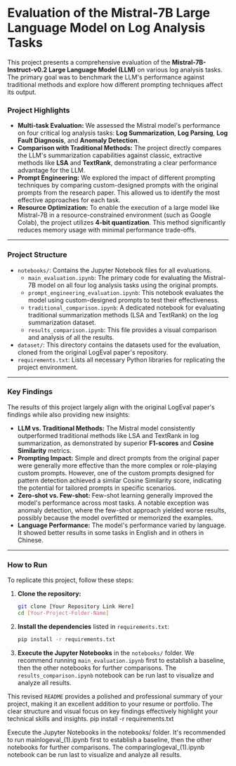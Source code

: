 
# Evaluation of the Mistral-7B Large Language Model on Log Analysis Tasks

This project presents a comprehensive evaluation of the **Mistral-7B-Instruct-v0.2 Large Language Model (LLM)** on various log analysis tasks. The primary goal was to benchmark the LLM's performance against traditional methods and explore how different prompting techniques affect its output.

### **Project Highlights**

  * **Multi-task Evaluation:** We assessed the Mistral model's performance on four critical log analysis tasks: **Log Summarization**, **Log Parsing**, **Log Fault Diagnosis**, and **Anomaly Detection**.
  * **Comparison with Traditional Methods:** The project directly compares the LLM's summarization capabilities against classic, extractive methods like **LSA** and **TextRank**, demonstrating a clear performance advantage for the LLM.
  * **Prompt Engineering:** We explored the impact of different prompting techniques by comparing custom-designed prompts with the original prompts from the research paper. This allowed us to identify the most effective approaches for each task.
  * **Resource Optimization:** To enable the execution of a large model like Mistral-7B in a resource-constrained environment (such as Google Colab), the project utilizes **4-bit quantization**. This method significantly reduces memory usage with minimal performance trade-offs.

-----

### **Project Structure**

  * `notebooks/`: Contains the Jupyter Notebook files for all evaluations.
      * `main_evaluation.ipynb`: The primary code for evaluating the Mistral-7B model on all four log analysis tasks using the original prompts.
      * `prompt_engineering_evaluation.ipynb`: This notebook evaluates the model using custom-designed prompts to test their effectiveness.
      * `traditional_comparison.ipynb`: A dedicated notebook for evaluating traditional summarization methods (LSA and TextRank) on the log summarization dataset.
      * `results_comparison.ipynb`: This file provides a visual comparison and analysis of all the results.
  * `dataset/`: This directory contains the datasets used for the evaluation, cloned from the original LogEval paper's repository.
  * `requirements.txt`: Lists all necessary Python libraries for replicating the project environment.

-----

### **Key Findings**

The results of this project largely align with the original LogEval paper's findings while also providing new insights:

  * **LLM vs. Traditional Methods:** The Mistral model consistently outperformed traditional methods like LSA and TextRank in log summarization, as demonstrated by superior **F1-scores** and **Cosine Similarity** metrics.
  * **Prompting Impact:** Simple and direct prompts from the original paper were generally more effective than the more complex or role-playing custom prompts. However, one of the custom prompts designed for pattern detection achieved a similar Cosine Similarity score, indicating the potential for tailored prompts in specific scenarios.
  * **Zero-shot vs. Few-shot:** Few-shot learning generally improved the model's performance across most tasks. A notable exception was anomaly detection, where the few-shot approach yielded worse results, possibly because the model overfitted or memorized the examples.
  * **Language Performance:** The model's performance varied by language. It showed better results in some tasks in English and in others in Chinese.

-----

### **How to Run**

To replicate this project, follow these steps:

1.  **Clone the repository:**
    ```bash
    git clone [Your Repository Link Here]
    cd [Your-Project-Folder-Name]
    ```
2.  **Install the dependencies** listed in `requirements.txt`:
    ```bash
    pip install -r requirements.txt
    ```
3.  **Execute the Jupyter Notebooks** in the `notebooks/` folder. We recommend running `main_evaluation.ipynb` first to establish a baseline, then the other notebooks for further comparisons. The `results_comparison.ipynb` notebook can be run last to visualize and analyze all results.

This revised `README` provides a polished and professional summary of your project, making it an excellent addition to your resume or portfolio. The clear structure and visual focus on key findings effectively highlight your technical skills and insights.
pip install -r requirements.txt

Execute the Jupyter Notebooks in the notebooks/ folder. 
It's recommended to run mainlogeval_(1).ipynb first to establish a baseline, then the other notebooks for further comparisons. The comparinglogeval_(1).ipynb notebook can be run last to visualize and analyze all results.
